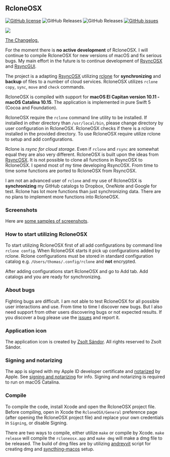 ## RcloneOSX

[![GitHub license](https://img.shields.io/github/license/rsyncOSX/rcloneosx)](https://github.com/rsyncOSX/rcloneosx/blob/master/Licence.MD) ![GitHub Releases](https://img.shields.io/github/downloads/rsyncosx/rcloneosx/v2.1.9/total) ![GitHub Releases](https://img.shields.io/github/downloads/rsyncosx/rcloneosx/v2.2.0/total) [![GitHub issues](https://img.shields.io/github/issues/rsyncOSX/rcloneosx)](https://github.com/rsyncOSX/rcloneosx/issues)

![](icon/rcloneosx.png)

[The Changelog.](https://rsyncosx.netlify.app/post/rclonechangelog/)

For the moment there is <b>no active development</b> of RcloneOSX. I will continue to compile RcloneOSX for new versions of macOS and fix serious bugs. My main effort in the future is to continue development of [RsyncOSX](https://github.com/rsyncOSX/RsyncOSX) and [RsyncGUI](https://github.com/rsyncOSX/RsyncGUI).

The project is a adapting [RsyncOSX](https://github.com/rsyncOSX/RsyncOSX) utilizing [rclone](https://rclone.org/) for **synchronizing** and **backup** of files to a number of cloud services. RcloneOSX utilizes `rclone copy`, `sync`, `move` and `check` commands.

RcloneOSX is compiled with support for **macOS El Capitan version 10.11 - macOS Catalina 10.15**. The application is implemented in pure Swift 5 (Cocoa and Foundation).

RcloneOSX require the `rclone` command line utility to be installed. If installed in other directory than `/usr/local/bin`, please change directory by user configuration in RcloneOSX. RcloneOSX checks if there is a rclone installed in the provided directory. To use RcloneOSX require utilize rclone to setup and add configurations.

Rclone is *rsync for cloud storage*. Even if `rclone` and `rsync` are somewhat equal they are also very different. RcloneOSX is built upon the ideas from [RsyncOSX](https://github.com/rsyncOSX/RsyncOSX). It is not possible to clone all functions in RsyncOSX to RcloneOSX. I spend most of my time developing RsyncOSX. From time to time some functions are ported to RcloneOSX from RsyncOSX.

I am not an advanced user of `rclone` and my use of RcloneOSX is **synchronizing** my GitHub catalogs to Dropbox, OneNote and Google for test. Rclone has lot more functions than just synchronizing data. There are no plans to implement more functions into RcloneOSX.

### Screenshots

Here are [some samples of screenshots](https://github.com/rsyncOSX/rcloneosx/blob/master/Views/Views.md).

### How to start utilizing RcloneOSX

To start utilizing RcloneOSX first of all add configurations by command line `rclone config`. When RcloneOSX starts it pick up configurations added by rclone. Rclone configurations must be stored in standard configuration catalog e.g. `/Users/thomas/.config/rclone` and **not** encrypted.

After adding configurations start RcloneOSX and go to Add tab. Add catalogs and you are ready for synchronizing.

### About bugs

Fighting bugs are difficult. I am not able to test RcloneOSX for all possible user interactions and use. From time to time I discover new bugs. But I also need support from other users discovering bugs or not expected results. If you discover a bug please use the [issues](https://github.com/rsyncOSX/rcloneosx/issues) and report it.

### Application icon

The application icon is created by [Zsolt Sándor](https://github.com/graphis). All rights reserved to Zsolt Sándor.

### Signing and notarizing

The app is signed with my Apple ID developer certificate and [notarized](https://support.apple.com/en-us/HT202491) by Apple. See [signing and notarizing](https://rsyncosx.netlify.app/post/notarized/) for info. Signing and notarizing is required to run on macOS Catalina.

### Compile

To compile the code, install Xcode and open the RcloneOSX project file. Before compiling, open in Xcode the `RcloneOSX/General` preference page (after opening the RcloneOSX project file) and replace your own credentials in `Signing`, or disable Signing.

There are two ways to compile, either utilize `make` or compile by Xcode. `make release` will compile the `rcloneosx.app` and `make dmg` will make a dmg file to be released.  The build of dmg files are by utilizing [andreyvit](https://github.com/andreyvit/create-dmg) script for creating dmg and [syncthing-macos](https://github.com/syncthing/syncthing-macos) setup.
